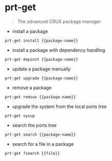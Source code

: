 # prt-get

> The advanced CRUX package manager 

- install a package

`prt-get install {{package-name}}`

- install a package with dependency handling

`prt-get depinst {{package-name}}`

- update a package manually

`prt-get upgrade {{package-name}}`

- remove a package 

`prt-get remove {{package-name}}`

- upgrade the system from the local ports tree 

`prt-get sysup`

- search the ports tree

`prt-get search {{package-name}}`

- search for a file in a package

`prt-get fsearch {{file}}`
